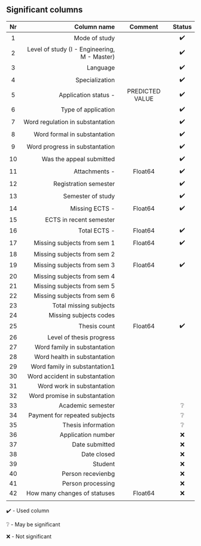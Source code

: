 ## Significant columns
| Nr 	|                                  Column name 	|        Comment       	|      Status     	|
|:---:	|---------------------------------------------:	|:-----------------:	|:----------------:	|
|  1  	|                                Mode of study 	|                   	|:heavy_check_mark:	|
|  2  	| Level of study (I - Engineering, M - Master) 	|                   	|:heavy_check_mark:	|
|  3  	|                    Language                  	|                   	|:heavy_check_mark:	|
| 4   	|  Specialization                              	|                   	|:heavy_check_mark:	|
| 5   	|  Application status -                        	|  PREDICTED VALUE  	|:heavy_check_mark: |
| 6   	|  Type of application                         	|                   	|:heavy_check_mark:	|
| 7   	|  Word regulation in substantation            	|                   	|:heavy_check_mark:	|
| 8   	|  Word formal in substantation                	|                   	|:heavy_check_mark:	|
| 9   	|  Word progress in substantation              	|                   	|:heavy_check_mark:	|
| 10  	|  Was the appeal submitted                    	|                   	|:heavy_check_mark:	|
| 11  	|  Attachments -                               	|  Float64          	|:heavy_check_mark:	|
| 12  	|  Registration semester                       	|                   	|:heavy_check_mark:	|
| 13  	|  Semester of study                           	|                   	|:heavy_check_mark:	|
| 14  	|  Missing ECTS -                              	|  Float64          	|:heavy_check_mark:	|
| 15  	|  ECTS in recent semester                     	|                   	|                  	|
| 16  	|  Total ECTS -                                	|  Float64          	|:heavy_check_mark:	|
| 17  	|  Missing subjects from sem 1               	|  Float64          	|:heavy_check_mark:	|
| 18  	|  Missing subjects from sem 2                 	|                   	|                  	|
| 19  	|  Missing subjects from sem 3              	|  Float64          	|:heavy_check_mark:	|
| 20  	|  Missing subjects from sem 4                 	|                   	|                  	|
| 21  	|  Missing subjects from sem 5                 	|                   	|                  	|
| 22  	|  Missing subjects from sem 6                 	|                   	|                  	|
| 23  	|  Total missing subjects                      	|                   	|                  	|
| 24  	|  Missing subjects codes                      	|                   	|                  	|
| 25  	|  Thesis count                             	|  Float64          	|:heavy_check_mark:	|
| 26  	|  Level of thesis progress                    	|                   	|                  	|
| 27  	|  Word family in substantation                	|                   	|                  	|
| 28  	|  Word health in substantation                	|                   	|                  	|
| 29  	|  Word family in substantation1                |                 	    |                  	|
| 30  	|  Word accident in substantation              	|                   	|                  	|
| 31  	|  Word work in substantation                  	|                   	|                  	|
| 32  	|  Word promise  in substantation               |                       |                  	|
| 33  	|  Academic semester                            |                       |:grey_question:   	|
| 34  	|  Payment for repeated subjects                |                       |:grey_question:   	|
| 35  	|  Thesis information                           |                       |:grey_question:   	|
| 36  	|  Application number                           |                       |:x:   	            |
| 37  	|  Date submitted                               |                       |:x:   	            |
| 38  	|  Date closed                                  |                       |:x:   	            |
| 39  	|  Student                                      |                       |:x:   	            |
| 40  	|  Person recevienbg                            |                       |:x:   	            |
| 41  	|  Person processing                            |                       |:x:   	            |
| 42  	|  How many changes of statuses                 |  Float64              |:x:   	            |
|||||

:heavy_check_mark: - Used column

:grey_question: - May be significant

:x: - Not significant


